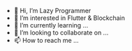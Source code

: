 - 👋 Hi, I’m Lazy Programmer
- 👀 I’m interested in Flutter & Blockchain
- 🌱 I’m currently learning ...
- 💞️ I’m looking to collaborate on ...
- 📫 How to reach me ...

<!---
lazyprogrammer01/lazyprogrammer01 is a ✨ special ✨ repository because its `README.md` (this file) appears on your GitHub profile.
You can click the Preview link to take a look at your changes.
--->
